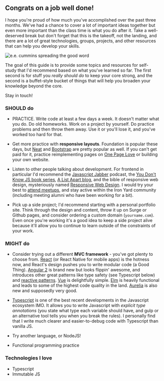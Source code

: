 ## Congrats on a job well done!

I hope you're proud of how much you've accomplished over the past three months. We've had a chance to cover a lot of important ideas together but even more important than the class time is what you do after it. Take a well-deserved break but don't forget that this is the takeoff, not the landing, and there are a lot of great technologies, groups, projects, and other resources that can help you develop your skills.

![e.e. cummins spreading the good word](https://img1.etsystatic.com/034/1/8040145/il_570xN.606585979_jm9p.jpg)

The goal of this guide is to provide some topics and resources for self-study that I'd recommend based on what you've learned so far. The first second is for stuff you *really should do* to keep your core strong, and the second is a buffet-style bucket of things that will help you broaden your knowledge beyond the core.

Stay in touch!

### SHOULD do

- PRACTICE. Write code at least a few days a week. It doesn't matter what you do. Do old homeworks. Work on a project by yourself. Do practice problems and then throw them away. Use it or you'll lose it, and you've worked too hard for that.

- Get more practice with **responsive layouts**. Foundation is popular these days, but [Neat](http://neat.bourbon.io/) and [Bootstrap](https://v4-alpha.getbootstrap.com/layout/grid/) are pretty popular as well. If you can't get paid for it, practice reimplementing pages on [One Page Love](https://onepagelove.com/) or building your own website.

- Listen to other people talking about development. For frontend in particular I'd recommend the [Javascript Jabber](https://devchat.tv/js-jabber) podcast, the [You Don't Know JS book series](https://github.com/getify/You-Dont-Know-JS), [A List Apart blog](http://alistapart.com/), and the bible of responsive web design, mysteriously named [Responsive Web Design](https://abookapart.com/products/responsive-web-design). I would try your best to [attend meetups](http://www.meetup.com/), and stay active within the Iron Yard community (including meeting alumni who have been working for a bit).

- Pick up a side project; I'd recommend starting with a personal portfolio site. Think through the design and content, throw it up on Surge or Github pages, and consider ordering a custom domain (`yourname.com`). Even once you're working it's a good idea to keep a side project alive because it'll allow you to continue to learn outside of the constraints of your work.

### MIGHT do

- Consider trying out a different **MVC framework** - you've got plenty to choose from. [React](https://facebook.github.io/react/) (or React Native for mobile apps) is the hotness now, and React's design pushes you to write modular code (a Good Thing). [Angular 2](https://angular.io/) is brand new but looks flippin' awesome, and introduces other great patterns like type safety (see Typescript below) and [reactive patterns](http://blog.angular-university.io/functional-reactive-programming-for-angular-2-developers-rxjs-and-observables/). [Vue](https://vuejs.org/) is delightfully simple. [Elm](http://elm-lang.org/) is heavily functional and leads to some of the highest code quality in the land. [Aurelia](http://aurelia.io/) is also new and supposedly very good.

- [Typescript](https://www.typescriptlang.org/index.html) is one of the best recent developments in the Javascript ecosystem IMO. It allows you to write Javascript with *explicit type annotations* (you state what type each variable should have, and gulp or an alternative tool tells you when you break the rules). I personally find that I write much clearer and easier-to-debug code with Typescript than vanilla JS.

- Try another language, or NodeJS!

- Functional programming practice

### Technologies I love

- Typescript
- Immutable JS 
